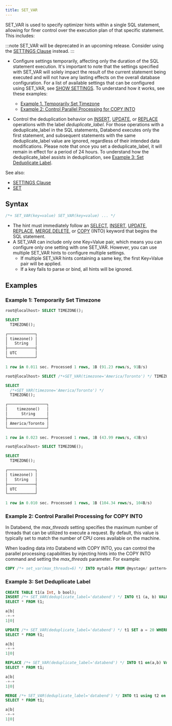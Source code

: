 ```yaml
---
title: SET_VAR
---
```


SET_VAR is used to specify optimizer hints within a single SQL statement, allowing for finer control over the execution plan of that specific statement. This includes:

:::note
SET_VAR will be deprecated in an upcoming release. Consider using the [SETTINGS Clause](../20-query-syntax/settings.md) instead.
:::

- Configure settings temporarily, affecting only the duration of the SQL statement execution. It's important to note that the settings specified with SET_VAR will solely impact the result of the current statement being executed and will not have any lasting effects on the overall database configuration. For a list of available settings that can be configured using SET_VAR, see [SHOW SETTINGS](03-show-settings.md). To understand how it works, see these examples:

    - [Example 1. Temporarily Set Timezone](#example-1-temporarily-set-timezone)
    - [Example 2: Control Parallel Processing for COPY INTO](#example-2-control-parallel-processing-for-copy-into)

- Control the deduplication behavior on [INSERT](../10-dml/dml-insert.md), [UPDATE](../10-dml/dml-update.md), or [REPLACE](../10-dml/dml-replace.md) operations with the label *deduplicate_label*. For those operations with a deduplicate_label in the SQL statements, Databend executes only the first statement, and subsequent statements with the same deduplicate_label value are ignored, regardless of their intended data modifications. Please note that once you set a deduplicate_label, it will remain in effect for a period of 24 hours. To understand how the deduplicate_label assists in deduplication, see [Example 3: Set Deduplicate Label](#example-3-set-deduplicate-label).

See also: 
- [SETTINGS Clause](../20-query-syntax/settings.md)
- [SET](02-set-global.md)

## Syntax

```sql
/*+ SET_VAR(key=value) SET_VAR(key=value) ... */
```

- The hint must immediately follow an [SELECT](../20-query-syntax/01-query-select.md), [INSERT](../10-dml/dml-insert.md), [UPDATE](../10-dml/dml-update.md), [REPLACE](../10-dml/dml-replace.md), [MERGE](../10-dml/dml-merge.md),[DELETE](../10-dml/dml-delete-from.md), or [COPY](../10-dml/dml-copy-into-table.md) (INTO) keyword that begins the SQL statement.
- A SET_VAR can include only one Key=Value pair, which means you can configure only one setting with one SET_VAR. However, you can use multiple SET_VAR hints to configure multiple settings.
    - If multiple SET_VAR hints containing a same key, the first Key=Value pair will be applied.
    - If a key fails to parse or bind, all hints will be ignored.

## Examples

### Example 1: Temporarily Set Timezone

```sql
root@localhost> SELECT TIMEZONE();

SELECT
  TIMEZONE();

┌────────────┐
│ timezone() │
│   String   │
├────────────┤
│ UTC        │
└────────────┘

1 row in 0.011 sec. Processed 1 rows, 1B (91.23 rows/s, 91B/s)

root@localhost> SELECT /*+SET_VAR(timezone='America/Toronto') */ TIMEZONE();

SELECT
  /*+SET_VAR(timezone='America/Toronto') */
  TIMEZONE();

┌─────────────────┐
│    timezone()   │
│      String     │
├─────────────────┤
│ America/Toronto │
└─────────────────┘

1 row in 0.023 sec. Processed 1 rows, 1B (43.99 rows/s, 43B/s)

root@localhost> SELECT TIMEZONE();

SELECT
  TIMEZONE();

┌────────────┐
│ timezone() │
│   String   │
├────────────┤
│ UTC        │
└────────────┘

1 row in 0.010 sec. Processed 1 rows, 1B (104.34 rows/s, 104B/s)
```
### Example 2: Control Parallel Processing for COPY INTO

In Databend, the *max_threads* setting specifies the maximum number of threads that can be utilized to execute a request. By default, this value is typically set to match the number of CPU cores available on the machine.

When loading data into Databend with COPY INTO, you can control the parallel processing capabilities by injecting hints into the COPY INTO command and setting the *max_threads* parameter. For example:

```sql
COPY /*+ set_var(max_threads=6) */ INTO mytable FROM @mystage/ pattern='.*[.]parq' FILE_FORMAT=(TYPE=parquet);
```

### Example 3: Set Deduplicate Label

```sql
CREATE TABLE t1(a Int, b bool);
INSERT /*+ SET_VAR(deduplicate_label='databend') */ INTO t1 (a, b) VALUES(1, false);
SELECT * FROM t1;

a|b|
-+-+
1|0|

UPDATE /*+ SET_VAR(deduplicate_label='databend') */ t1 SET a = 20 WHERE b = false;
SELECT * FROM t1;

a|b|
-+-+
1|0|

REPLACE /*+ SET_VAR(deduplicate_label='databend') */ INTO t1 on(a,b) VALUES(40, false);
SELECT * FROM t1;

a|b|
-+-+
1|0|

MERGE /*+ SET_VAR(deduplicate_label='databend') */ INTO t1 using t2 on t1.a = t2.a when matched then update *;
SELECT * FROM t1;

a|b|
-+-+
1|0|
```
